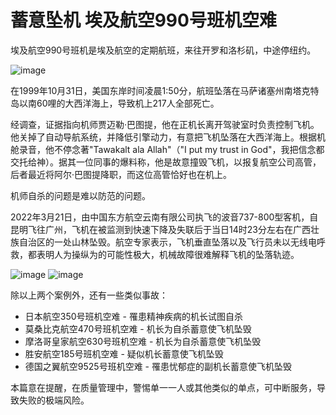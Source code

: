 # 蓄意坠机 埃及航空990号班机空难

埃及航空990号班机是埃及航空的定期航班，来往开罗和洛杉矶，中途停纽约。

![image](https://github.com/user-attachments/assets/257213ff-e453-4a79-a724-94321d6cab1d)


在1999年10月31日，美国东岸时间凌晨1:50分，航班坠落在马萨诸塞州南塔克特岛以南60哩的大西洋海上，导致机上217人全部死亡。

经调查，证据指向机师贾迈勒·巴图提，他在正机长离开驾驶室时负责控制飞机。他关掉了自动导航系统，并降低引擎动力，有意把飞机坠落在大西洋海上。根据机舱录音，他不停念著"Tawakalt ala Allah"（"I put my trust in God"，我把信念都交托给神）。据其一位同事的爆料称，他是故意撞毁飞机，以报复航空公司高管，后者最近将阿尔·巴图提降职，而这位高管恰好也在机上。

机师自杀的问题是难以防范的问题。

2022年3月21日，由中国东方航空云南有限公司执飞的波音737-800型客机，自昆明飞往广州，飞机在被监测到快速下降及失联后于当日14时23分左右在广西壮族自治区的一处山林坠毁。航空专家表示，飞机垂直坠落以及飞行员未以无线电呼救，都表明人为操纵为的可能性极大，机械故障很难解释飞机的坠落轨迹。

![image](https://github.com/user-attachments/assets/873517f3-3f29-4765-a801-bac293aabfc1)
![image](https://github.com/user-attachments/assets/b061fea2-c403-4471-8452-593559e77c12)



除以上两个案例外，还有一些类似事故：
 - 日本航空350号班机空难 - 罹患精神疾病的机长试图自杀
 - 莫桑比克航空470号班机空难 - 机长为自杀蓄意使飞机坠毁
 - 摩洛哥皇家航空630号班机空难 - 机长为自杀蓄意使飞机坠毁
 - 胜安航空185号班机空难 - 疑似机长蓄意使飞机坠毁
 - 德国之翼航空9525号班机空难 - 罹患忧郁症的副机长蓄意使飞机坠毁

本篇意在提醒，在质量管理中，警惕单一一人或其他类似的单点，可中断服务，导致失败的极端风险。

